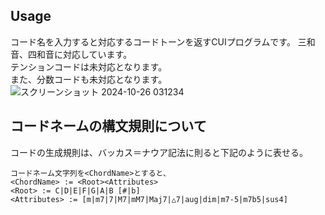 ## Usage
コード名を入力すると対応するコードトーンを返すCUIプログラムです。
三和音、四和音に対応しています。  
テンションコードは未対応となります。  
また、分数コードも未対応となります。  
![スクリーンショット 2024-10-26 031234](https://github.com/user-attachments/assets/52f50e0f-1f99-4b14-b573-2a264194b0d8)

## コードネームの構文規則について
 コードの生成規則は、バッカス＝ナウア記法に則ると下記のように表せる。  
   ```
コードネーム文字列を<ChordName>とすると、  
<ChordName> := <Root><Attributes>  
<Root> := C|D|E|F|G|A|B [#|b]  
<Attributes> := [m|m7|7|M7|mM7|Maj7|△7|aug|dim|m7-5|m7b5|sus4]
```

